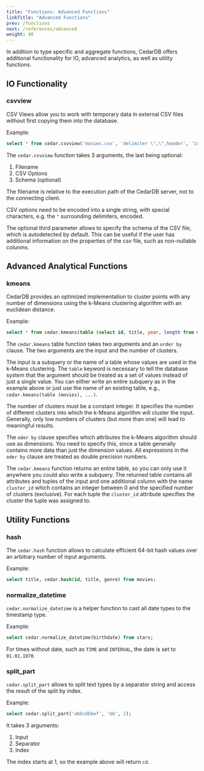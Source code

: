 ```yaml
---
title: "Functions: Advanced Functions"
linkTitle: "Advanced Functions"
prev: /functions
next: /references/advanced
weight: 40
---
```


In addition to type specific and aggregate functions, CedarDB offers additional functionality for IO, advanced analytics, as well as utility functions.

## IO Functionality

### csvview
CSV Views allow you to work with temporary data in external CSV files without first copying them into the database.

Example:
```sql
select * from cedar.csvview('movies.csv', 'delimiter \",\",header', 'id integer not null, title text');
```

The `cedar.csvview` function takes 3 arguments, the last being optional:
  1. Filename
  2. CSV Options
  3. Schema (optional)

The filename is relative to the execution path of the CedarDB server, not to the connecting client.

CSV options need to be encoded into a single string, with special characters, e.g. the `"` surrounding delimiters, encoded.

The optional third parameter allows to specify the schema of the CSV file, which is autodetected by default.
This can be useful if the user has additional information on the properties of the csv file, such as non-nullable colunms.


## Advanced Analytical Functions
### kmeans

CedarDB provides an optimized implementation to cluster points with any number of dimensions using the k-Means clustering algorithm with an euclidean distance.

Example:
```sql
select * from cedar.kmeans(table (select id, title, year, length from movies), 5 order by char_length(title), year, length);
```

The `cedar.kmeans` table function takes two arguments and an `order by` clause. The two arguments are the input and the number of clusters.

The input is a subquery or the name of a table whose values are used in the k-Means clustering.
The `table` keyword is necessary to tell the database system that the argument should be treated as a set of values instead of just a single value.
You can either write an entire subquery as in the example above or just use the name of an existing table, e.g., `cedar.kmeans(table (movies), ...)`.

The number of clusters must be a constant integer. It specifies the number of different clusters into which the k-Means algorithm will cluster the input. Generally, only low numbers of clusters (but more than one) will lead to meaningful results.

The `oder by` clause specifies which attributes the k-Means algorithm should use as dimensions. You need to specify this, since a table generally contains more data than just the dimension values. All expressions in the `oder by` clause are treated as double precision numbers.

The `cedar.kmeans` function returns an entire table, so you can only use it anywhere you could also write a subquery. The returned table contains all attributes and tuples of the input and one additional column with the name `cluster_id` which contains an integer between 0 and the specified number of clusters (exclusive). For each tuple the `cluster_id` attribute specifies the cluster the tuple was assigned to.


## Utility Functions

### hash
The `cedar.hash` function allows to calculate efficient 64-bit hash values over an arbitrary number of input arguments.

Example:
```sql
select title, cedar.hash(id, title, genre) from movies;
```

### normalize_datetime
`cedar.normalize_datetime` is a helper function to cast all date types to the timestamp type.

Example:
```sql
select cedar.normalize_datetime(birthdate) from stars;
```

For times without date, such as `TIME` and `INTERVAL`, the date is set to `01.01.1970`.

### split_part
`cedar.split_part` allows to split text types by a separator string and access the result of the split by index.

Example:
```sql
select cedar.split_part('abbcdbbef', 'bb', 2);
```

It takes 3 arguments:

1. Input
2. Separator
3. Index

The index starts at 1, so the example above will return `cd`.

